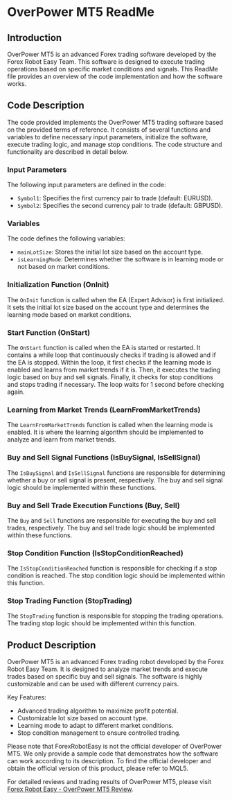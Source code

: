 # OverPower MT5 ReadMe

## Introduction
OverPower MT5 is an advanced Forex trading software developed by the Forex Robot Easy Team. This software is designed to execute trading operations based on specific market conditions and signals. This ReadMe file provides an overview of the code implementation and how the software works.

## Code Description
The code provided implements the OverPower MT5 trading software based on the provided terms of reference. It consists of several functions and variables to define necessary input parameters, initialize the software, execute trading logic, and manage stop conditions. The code structure and functionality are described in detail below.

### Input Parameters
The following input parameters are defined in the code:
- `Symbol1`: Specifies the first currency pair to trade (default: EURUSD).
- `Symbol2`: Specifies the second currency pair to trade (default: GBPUSD).

### Variables
The code defines the following variables:
- `mainLotSize`: Stores the initial lot size based on the account type.
- `isLearningMode`: Determines whether the software is in learning mode or not based on market conditions.

### Initialization Function (OnInit)
The `OnInit` function is called when the EA (Expert Advisor) is first initialized. It sets the initial lot size based on the account type and determines the learning mode based on market conditions.

### Start Function (OnStart)
The `OnStart` function is called when the EA is started or restarted. It contains a while loop that continuously checks if trading is allowed and if the EA is stopped. Within the loop, it first checks if the learning mode is enabled and learns from market trends if it is. Then, it executes the trading logic based on buy and sell signals. Finally, it checks for stop conditions and stops trading if necessary. The loop waits for 1 second before checking again.

### Learning from Market Trends (LearnFromMarketTrends)
The `LearnFromMarketTrends` function is called when the learning mode is enabled. It is where the learning algorithm should be implemented to analyze and learn from market trends.

### Buy and Sell Signal Functions (IsBuySignal, IsSellSignal)
The `IsBuySignal` and `IsSellSignal` functions are responsible for determining whether a buy or sell signal is present, respectively. The buy and sell signal logic should be implemented within these functions.

### Buy and Sell Trade Execution Functions (Buy, Sell)
The `Buy` and `Sell` functions are responsible for executing the buy and sell trades, respectively. The buy and sell trade logic should be implemented within these functions.

### Stop Condition Function (IsStopConditionReached)
The `IsStopConditionReached` function is responsible for checking if a stop condition is reached. The stop condition logic should be implemented within this function.

### Stop Trading Function (StopTrading)
The `StopTrading` function is responsible for stopping the trading operations. The trading stop logic should be implemented within this function.

## Product Description
OverPower MT5 is an advanced Forex trading robot developed by the Forex Robot Easy Team. It is designed to analyze market trends and execute trades based on specific buy and sell signals. The software is highly customizable and can be used with different currency pairs.

Key Features:
- Advanced trading algorithm to maximize profit potential.
- Customizable lot size based on account type.
- Learning mode to adapt to different market conditions.
- Stop condition management to ensure controlled trading.

Please note that ForexRobotEasy is not the official developer of OverPower MT5. We only provide a sample code that demonstrates how the software can work according to its description. To find the official developer and obtain the official version of this product, please refer to MQL5.

For detailed reviews and trading results of OverPower MT5, please visit [Forex Robot Easy - OverPower MT5 Review](https://forexroboteasy.com/forex-robot-review/overpower-mt5-review-advanced-forex-trading-robot/).
